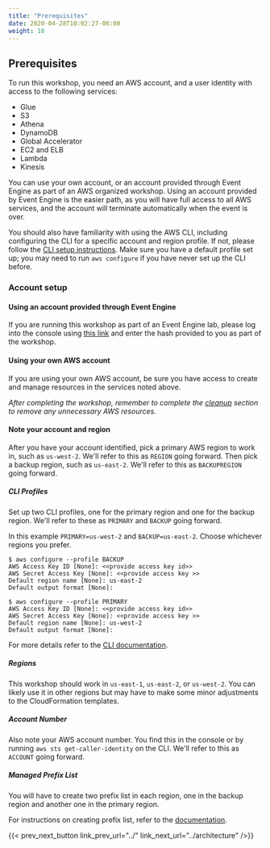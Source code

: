 ```yaml
---
title: "Prerequisites"
date: 2020-04-28T10:02:27-06:00
weight: 10
---
```


## Prerequisites

To run this workshop, you need an AWS account, and a user identity with access to the following services:

* Glue
* S3
* Athena
* DynamoDB
* Global Accelerator
* EC2 and ELB
* Lambda
* Kinesis

You can use your own account, or an account provided through Event Engine as part of an AWS organized workshop.  Using an account provided by Event Engine is the easier path, as you will have full access to all AWS services, and the account will terminate automatically when the event is over.

You should also have familiarity with using the AWS CLI, including configuring the CLI for a specific account and region profile.  If not, please follow the [CLI setup instructions](https://github.com/aws/aws-cli).  Make sure you have a default profile set up; you may need to run `aws configure` if you have never set up the CLI before.

### Account setup 

#### Using an account provided through Event Engine

If you are running this workshop as part of an Event Engine lab, please log into the console using [this link](https://dashboard.eventengine.run/) and enter the hash provided to you as part of the workshop.

#### Using your own AWS account

If you are using your own AWS account, be sure you have access to create and manage resources in the services noted above.

*After completing the workshop, remember to complete the [cleanup](../../next) section to remove any unnecessary AWS resources.*

#### Note your account and region

After you have your account identified, pick a primary AWS region to work in, such as `us-west-2`.  We'll refer to this as `REGION` going forward.  Then pick a backup region, such as `us-east-2`.  We'll refer to this as `BACKUPREGION` going forward.

##### CLI Profiles 

Set up two CLI profiles, one for the primary region and one for the backup region.  We'll refer to these as `PRIMARY` and `BACKUP` going forward.

In this example `PRIMARY=us-west-2` and `BACKUP=us-east-2`.  Choose whichever regions you prefer.

```
$ aws configure --profile BACKUP
AWS Access Key ID [None]: <<provide access key id>>
AWS Secret Access Key [None]: <<provide access key >>
Default region name [None]: us-east-2
Default output format [None]: 
```

```
$ aws configure --profile PRIMARY
AWS Access Key ID [None]: <<provide access key id>>
AWS Secret Access Key [None]: <<provide access key >>
Default region name [None]: us-west-2
Default output format [None]: 
```

For more details refer to the [CLI documentation](https://docs.aws.amazon.com/cli/latest/userguide/cli-configure-quickstart.html).

##### Regions

This workshop should work in `us-east-1`, `us-east-2`, or `us-west-2`.  You can likely use it in other regions but may have to make some minor adjustments to the CloudFormation templates.

##### Account Number
Also note your AWS account number.  You find this in the console or by running `aws sts get-caller-identity` on the CLI.  We'll refer to this as `ACCOUNT` going forward.

##### Managed Prefix List

You will have to create two prefix list in each region, one in the backup region and another one in the primary region. 

For instructions on creating prefix list, refer to the [documentation](https://docs.aws.amazon.com/vpc/latest/userguide/managed-prefix-lists.html).

{{< prev_next_button link_prev_url="../" link_next_url="../architecture" />}}

